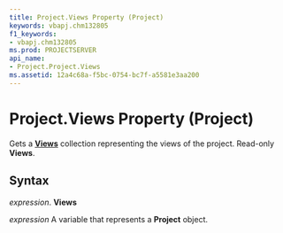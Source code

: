```yaml
---
title: Project.Views Property (Project)
keywords: vbapj.chm132805
f1_keywords:
- vbapj.chm132805
ms.prod: PROJECTSERVER
api_name:
- Project.Project.Views
ms.assetid: 12a4c68a-f5bc-0754-bc7f-a5581e3aa200
---
```



# Project.Views Property (Project)

Gets a  **[Views](view-object-project.md)** collection representing the views of the project. Read-only **Views**.


## Syntax

 _expression_. **Views**

 _expression_ A variable that represents a **Project** object.



